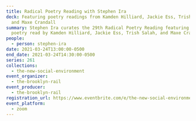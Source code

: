 ```yaml
---
title: Radical Poetry Reading with Stephen Ira
deck: Featuring poetry readings from Kamden Hilliard, Jackie Ess, Trish Salah,
  and Maxe Crandall
summary: Stephen Ira curates the 29th Radical Poetry Reading featuring radical
  poetry read by Kamden Hilliard, Jackie Ess, Trish Salah, and Maxe Crandall.
people:
  - person: stephen-ira
date: 2021-03-24T13:00:00-0500
end_date: 2021-03-24T14:30:00-0500
series: 261
collections:
  - the-new-social-environment
event_organizer:
  - the-brooklyn-rail
event_producer:
  - the-brooklyn-rail
registration_url: https://www.eventbrite.com/e/the-new-social-environment-261-radical-poetry-reading-with-stephen-ira-tickets-146979937951
event_platform:
  - zoom
---
```


